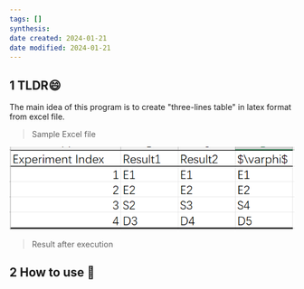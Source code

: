 ```yaml
---
tags: []
synthesis:
date created: 2024-01-21
date modified: 2024-01-21
---
```


## 1 TLDR😄

The main idea of this program is to create "three-lines table" in latex format from excel file. 

> Sample Excel file

![Sample Excel File](assets/Program%20Description/image-20240121163717862.png)

> Result after execution



## 2 How to use 🧾
